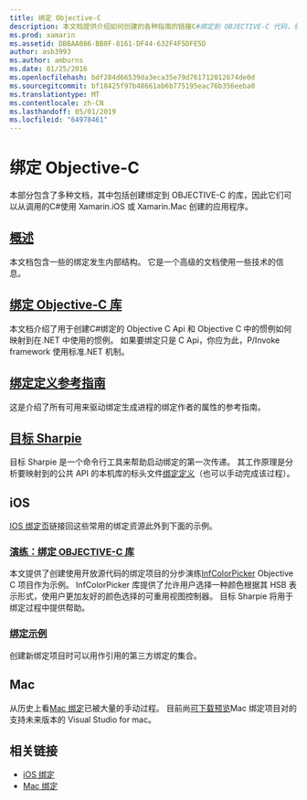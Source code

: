 ```yaml
---
title: 绑定 Objective-C
description: 本文档提供介绍如何创建的各种指南的链接C#绑定到 OBJECTIVE-C 代码，使开发人员能够使用现成的 Xamarin 应用程序中的库。
ms.prod: xamarin
ms.assetid: DBBAA086-BB0F-8161-DF44-632F4F5DFE5D
author: asb3993
ms.author: amburns
ms.date: 01/25/2016
ms.openlocfilehash: bdf284d66539da3eca35e79d761712012674de0d
ms.sourcegitcommit: bf18425f97b48661ab6b775195eac76b356eeba0
ms.translationtype: MT
ms.contentlocale: zh-CN
ms.lasthandoff: 05/01/2019
ms.locfileid: "64978461"
---
```

# <a name="binding-objective-c"></a>绑定 Objective-C

本部分包含了多种文档，其中包括创建绑定到 OBJECTIVE-C 的库，因此它们可以从调用的C#使用 Xamarin.iOS 或 Xamarin.Mac 创建的应用程序。

##  <a name="overviewcross-platformmaciosbindingoverviewmd"></a>[概述](~/cross-platform/macios/binding/overview.md)

本文档包含一些的绑定发生内部结构。 它是一个高级的文档使用一些技术的信息。

##  <a name="binding-objective-c-librariescross-platformmaciosbindingobjective-c-librariesmd"></a>[绑定 Objective-C 库](~/cross-platform/macios/binding/objective-c-libraries.md)

本文档介绍了用于创建C#绑定的 Objective C Api 和 Objective C 中的惯例如何映射到在.NET 中使用的惯例。
如果要绑定只是 C Api，你应为此，P/Invoke framework 使用标准.NET 机制。

##  <a name="binding-definition-reference-guidecross-platformmaciosbindingbinding-types-referencemd"></a>[绑定定义参考指南](~/cross-platform/macios/binding/binding-types-reference.md)

这是介绍了所有可用来驱动绑定生成进程的绑定作者的属性的参考指南。


## <a name="objective-sharpiecross-platformmaciosbindingobjective-sharpieindexmd"></a>[目标 Sharpie](~/cross-platform/macios/binding/objective-sharpie/index.md)

目标 Sharpie 是一个命令行工具来帮助启动绑定的第一次传递。 其工作原理是分析要映射到的公共 API 的本机库的标头文件[绑定定义](~/cross-platform/macios/binding/objective-c-libraries.md)（也可以手动完成该过程）。

## <a name="ios"></a>iOS

[IOS 绑定页](~/ios/platform/binding-objective-c/index.md)链接回这些常用的绑定资源此外到下面的示例。

### <a name="walkthrough-binding-an-objective-c-libraryiosplatformbinding-objective-cwalkthroughmd"></a>[演练：绑定 OBJECTIVE-C 库](~/ios/platform/binding-objective-c/walkthrough.md)

本文提供了创建使用开放源代码的绑定项目的分步演练[InfColorPicker](https://github.com/InfinitApps/InfColorPicker) Objective C 项目作为示例。 InfColorPicker 库提供了允许用户选择一种颜色根据其 HSB 表示形式，使用户更加友好的颜色选择的可重用视图控制器。 目标 Sharpie 将用于绑定过程中提供帮助。

### <a name="binding-sampleshttpsgithubcommonomonotouch-bindings"></a>[绑定示例](https://github.com/mono/monotouch-bindings)

创建新绑定项目时可以用作引用的第三方绑定的集合。

## <a name="mac"></a>Mac

从历史上看[Mac 绑定](~/mac/platform/binding.md)已被大量的手动过程。 目前尚[可下载预览](https://forums.xamarin.com/discussion/59760/xamarin-mac-binding-project-preview)Mac 绑定项目对的支持未来版本的 Visual Studio for mac。

## <a name="related-links"></a>相关链接

- [iOS 绑定](~/ios/platform/binding-objective-c/index.md)
- [Mac 绑定](~/mac/platform/binding.md)
